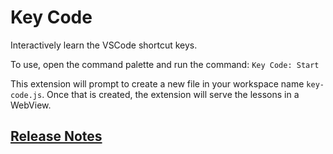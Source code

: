 # Key Code

Interactively learn the VSCode shortcut keys.

To use, open the command palette and run the command: `Key Code: Start`

This extension will prompt to create a new file in your workspace name `key-code.js`. Once that is created, the extension will serve the lessons in a WebView.

## [Release Notes](CHANGELOG.md)
